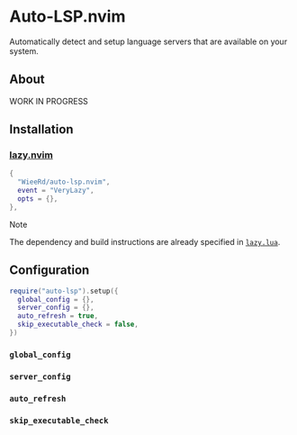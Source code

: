# Auto-LSP.nvim

Automatically detect and setup language servers that are available on your system.

## About

WORK IN PROGRESS

## Installation

### [lazy.nvim](https://github.com/folke/lazy.nvim)

```lua
{
  "WieeRd/auto-lsp.nvim",
  event = "VeryLazy",
  opts = {},
},
```

> [!NOTE]
> The dependency and build instructions are already specified in [`lazy.lua`](lazy.lua).

## Configuration

```lua
require("auto-lsp").setup({
  global_config = {},
  server_config = {},
  auto_refresh = true,
  skip_executable_check = false,
})
```

### `global_config`

### `server_config`

### `auto_refresh`

### `skip_executable_check`
